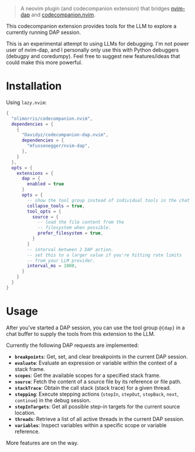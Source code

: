 > A neovim plugin (and codecompanion extension) that bridges 
> [nvim-dap](https://github.com/mfussenegger/nvim-dap) and [codecompanion.nvim](https://github.com/olimorris/codecompanion.nvim).

This codecompanion extension provides tools for the LLM to explore a currently
running DAP session.

This is an experimental attempt to using LLMs for debugging. I'm not power user
of nvim-dap, and I personally only use this with Python debuggers (debugpy and
coredumpy). Feel free to suggest new features/ideas that could make this more
powerful.

# Installation

Using `lazy.nvim`:
```lua
{
  "olimorris/codecompanion.nvim",
  dependencies = {
    {
      "Davidyz/codecompanion-dap.nvim",
      dependencies = {
        "mfussenegger/nvim-dap",
      },
    }
  },
  opts = {
    extensions = {
      dap = {
        enabled = true
      }
      opts = {
        -- show the tool group instead of individual tools in the chat buffer
        collapse_tools = true,
        tool_opts = {
          source = {
            -- load the file content from the
            -- filesystem when possible.
            prefer_filesystem = true,
          }
        }
        -- interval between 2 DAP action.
        -- set this to a larger value if you're hitting rate limits
        -- from your LLM provider.
        interval_ms = 1000, 
      }
    }
  }
}
```

# Usage

After you've started a DAP session, you can use the tool group `@{dap}` in a chat 
buffer to supply the tools from this extension to the LLM.

Currently the following DAP requests are implemented:

* **`breakpoints`**: Get, set, and clear breakpoints in the current DAP
  session.
* **`evaluate`**: Evaluate an expression or variable within the context of a
  stack frame.
* **`scopes`**: Get the available scopes for a specified stack frame.
* **`source`**: Fetch the content of a source file by its reference or file path.
* **`stackTrace`**: Obtain the call stack (stack trace) for a given thread.
* **`stepping`**: Execute stepping actions (`stepIn`, `stepOut`, `stepBack`, `next`,
  `continue`) in the debug session.
* **`stepInTargets`**: Get all possible step-in targets for the current source
  location.
* **`threads`**: Retrieve a list of all active threads in the current DAP session.
* **`variables`**: Inspect variables within a specific scope or variable reference.

More features are on the way.
